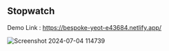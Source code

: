 ## Stopwatch

Demo Link : https://bespoke-yeot-e43684.netlify.app/

![Screenshot 2024-07-04 114739](https://github.com/UnnatiVe/Prasunet_WD_03/assets/139119672/99c31366-e6b6-44f1-934e-8e334c4768ac)
